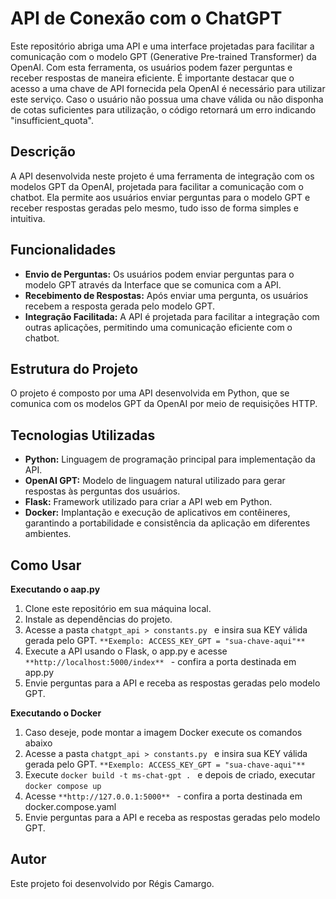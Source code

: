 # API de Conexão com o ChatGPT

Este repositório abriga uma API e uma interface projetadas para facilitar a comunicação com o modelo GPT (Generative Pre-trained Transformer) da OpenAI. Com esta ferramenta, os usuários podem fazer perguntas e receber respostas de maneira eficiente. É importante destacar que o acesso a uma chave de API fornecida pela OpenAI é necessário para utilizar este serviço. Caso o usuário não possua uma chave válida ou não disponha de cotas suficientes para utilização, o código retornará um erro indicando "insufficient_quota".

## Descrição

A API desenvolvida neste projeto é uma ferramenta de integração com os modelos GPT da OpenAI, projetada para facilitar a comunicação com o chatbot. Ela permite aos usuários enviar perguntas para o modelo GPT e receber respostas geradas pelo mesmo, tudo isso de forma simples e intuitiva.

## Funcionalidades

- **Envio de Perguntas:** Os usuários podem enviar perguntas para o modelo GPT através da Interface que se comunica com a API.
- **Recebimento de Respostas:** Após enviar uma pergunta, os usuários recebem a resposta gerada pelo modelo GPT.
- **Integração Facilitada:** A API é projetada para facilitar a integração com outras aplicações, permitindo uma comunicação eficiente com o chatbot.

## Estrutura do Projeto

O projeto é composto por uma API desenvolvida em Python, que se comunica com os modelos GPT da OpenAI por meio de requisições HTTP.

## Tecnologias Utilizadas

- **Python:** Linguagem de programação principal para implementação da API.
- **OpenAI GPT:** Modelo de linguagem natural utilizado para gerar respostas às perguntas dos usuários.
- **Flask:** Framework utilizado para criar a API web em Python.
- **Docker:** Implantação e execução de aplicativos em contêineres, garantindo a portabilidade e consistência da aplicação em diferentes ambientes.

## Como Usar

**Executando o aap.py**
1. Clone este repositório em sua máquina local.
2. Instale as dependências do projeto.
3. Acesse a pasta  `chatgpt_api > constants.py ` e insira sua KEY válida gerada pelo GPT. `**Exemplo: ACCESS_KEY_GPT = "sua-chave-aqui"** `
4. Execute a API usando o Flask, o app.py e acesse  `**http://localhost:5000/index** ` - confira a porta destinada em app.py
5. Envie perguntas para a API e receba as respostas geradas pelo modelo GPT.

**Executando o Docker**
1. Caso deseje, pode montar a imagem Docker execute os comandos abaixo
2. Acesse a pasta  `chatgpt_api > constants.py ` e insira sua KEY válida gerada pelo GPT.  `**Exemplo: ACCESS_KEY_GPT = "sua-chave-aqui"** `
3. Execute  `docker build -t ms-chat-gpt . ` e depois de criado, executar  `docker compose up `
4. Acesse  `**http://127.0.0.1:5000** ` - confira a porta destinada em docker.compose.yaml
5. Envie perguntas para a API e receba as respostas geradas pelo modelo GPT.

## Autor
Este projeto foi desenvolvido por Régis Camargo.

